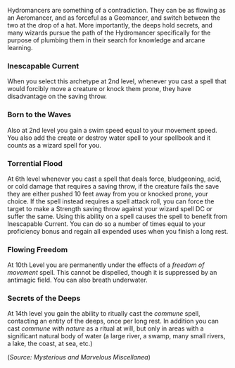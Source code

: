 Hydromancers are something of a contradiction.  They can be as flowing as an Aeromancer, and as forceful as a Geomancer, and switch between the two at the drop of a hat.  More importantly, the deeps hold secrets, and many wizards pursue the path of the Hydromancer specifically for the purpose of plumbing them in their search for knowledge and arcane learning.

### Inescapable Current
When you select this archetype at 2nd level, whenever you cast a spell that would forcibly move a creature or knock them prone, they have disadvantage on the saving throw.

### Born to the Waves
Also at 2nd level you gain a swim speed equal to your movement speed.  You also add the create or destroy water spell to your spellbook and it counts as a wizard spell for you.

### Torrential Flood
At 6th level whenever you cast a spell that deals force, bludgeoning, acid, or cold damage that requires a saving throw, if the creature fails the save they are either pushed 10 feet away from you or knocked prone, your choice.  If the spell instead requires a spell attack roll, you can force the target to make a Strength saving throw against your wizard spell DC or suffer the same.  Using this ability on a spell causes the spell to benefit from Inescapable Current.  You can do so a number of times equal to your proficiency bonus and regain all expended uses when you finish a long rest.

### Flowing Freedom
At 10th Level you are permanently under the effects of a *freedom of movement* spell.  This cannot be dispelled, though it is suppressed by an antimagic field.  You can also breath underwater.

### Secrets of the Deeps
At 14th level you gain the ability to ritually cast the *commune* spell, contacting an entity of the deeps, once per long rest. In addition you can cast *commune with nature* as a ritual at will, but only in areas with a significant natural body of water (a large river, a swamp, many small rivers, a lake, the coast, at sea, etc.)

(*Source: Mysterious and Marvelous Miscellanea*)